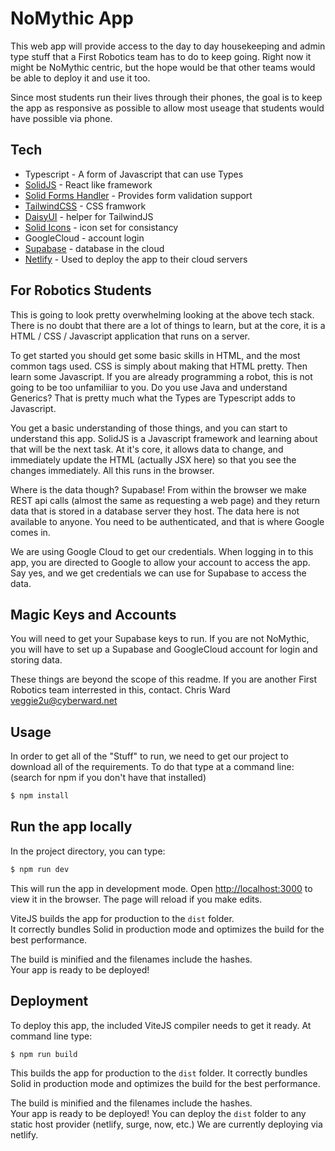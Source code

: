 # NoMythic App

This web app will provide access to the day to day housekeeping and admin type stuff that a First Robotics team has to do to keep going. Right now it might be NoMythic centric, but the hope would be that other teams would be able to deploy it and use it too.

Since most students run their lives through their phones, the goal is to keep the app as responsive as possible to allow most useage that students would have possible via phone.

## Tech

-   Typescript - A form of Javascript that can use Types
-   [SolidJS](https://www.solidjs.com) - React like framework
-   [Solid Forms Handler](https://solid-form-handler.com/docs/introduction) - Provides form validation support
-   [TailwindCSS](https://tailwindcss.com) - CSS framwork
-   [DaisyUI](https://daisyui.com) - helper for TailwindJS
-   [Solid Icons](https://solid-icons.vercel.app) - icon set for consistancy
-   GoogleCloud - account login
-   [Supabase](https://supabase.com) - database in the cloud
-   [Netlify](https://www.netlify.com/for/web-applications/) - Used to deploy the app to their cloud servers

## For Robotics Students

This is going to look pretty overwhelming looking at the above tech stack. There is no doubt that there are a lot of things to learn, but at the core, it is a HTML / CSS / Javascript application that runs on a server.

To get started you should get some basic skills in HTML, and the most common tags used. CSS is simply about making that HTML pretty. Then learn some Javascript. If you are already programming a robot, this is not going to be too unfamiliiar to you. Do you use Java and understand Generics? That is pretty much what the Types are Typescript adds to Javascript.

You get a basic understanding of those things, and you can start to understand this app. SolidJS is a Javascript framework and learning about that will be the next task. At it's core, it allows data to change, and immediately update the HTML (actually JSX here) so that you see the changes immediately. All this runs in the browser.

Where is the data though? Supabase! From within the browser we make REST api calls (almost the same as requesting a web page) and they return data that is stored in a database server they host. The data here is not available to anyone. You need to be authenticated, and that is where Google comes in.

We are using Google Cloud to get our credentials. When logging in to this app, you are directed to Google to allow your account to access the app. Say yes, and we get credentials we can use for Supabase to access the data.

## Magic Keys and Accounts

You will need to get your Supabase keys to run. If you are not NoMythic, you will have to set up a Supabase and GoogleCloud account for login and storing data.

These things are beyond the scope of this readme. If you are another First Robotics team interrested in this, contact. Chris Ward <veggie2u@cyberward.net>

## Usage

In order to get all of the "Stuff" to run, we need to get our project to download all of the requirements. To do that type at a command line: (search for npm if you don't have that installed)

```bash
$ npm install
```

## Run the app locally

In the project directory, you can type:

```bash
$ npm run dev
```

This will run the app in development mode.
Open [http://localhost:3000](http://localhost:3000) to view it in the browser. The page will reload if you make edits.<br>

ViteJS builds the app for production to the `dist` folder.<br>
It correctly bundles Solid in production mode and optimizes the build for the best performance.

The build is minified and the filenames include the hashes.<br>
Your app is ready to be deployed!

## Deployment

To deploy this app, the included ViteJS compiler needs to get it ready. At command line type:

```bash
$ npm run build
```

This builds the app for production to the `dist` folder.
It correctly bundles Solid in production mode and optimizes the build for the best performance.

The build is minified and the filenames include the hashes.<br>
Your app is ready to be deployed!
You can deploy the `dist` folder to any static host provider (netlify, surge, now, etc.) We are currently deploying via netlify.
